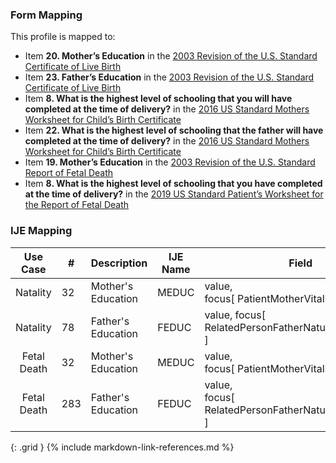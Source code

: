 ### Form Mapping
This profile is mapped to:
 * Item **20. Mother’s Education** in the [2003 Revision of the U.S. Standard Certificate of Live Birth](https://www.cdc.gov/nchs/data/dvs/birth11-03final-ACC.pdf)
 * Item **23. Father’s Education** in the [2003 Revision of the U.S. Standard Certificate of Live Birth](https://www.cdc.gov/nchs/data/dvs/birth11-03final-ACC.pdf)
 * Item **8. What is the highest level of schooling that you will have completed at the time of delivery?** in the [2016 US Standard Mothers Worksheet for Child’s Birth Certificate](https://www.cdc.gov/nchs/data/dvs/moms-worksheet-2016-508.pdf)
 * Item **22. What is the highest level of schooling that the father will have completed at the time of delivery?** in the [2016 US Standard Mothers Worksheet for Child’s Birth Certificate](https://www.cdc.gov/nchs/data/dvs/moms-worksheet-2016-508.pdf)
 * Item **19. Mother’s Education** in the [2003 Revision of the U.S. Standard Report of Fetal Death](https://www.cdc.gov/nchs/data/dvs/FDEATH11-03finalACC.pdf)
 * Item **8. What is the highest level of schooling that you have completed at the time of delivery?** in the [2019 US Standard Patient’s Worksheet for the Report of Fetal Death](https://www.cdc.gov/nchs/data/dvs/fetal-death-mother-worksheet-english-2019-508.pdf)

### IJE Mapping

| **Use Case** |  **#**   |  **Description**  | **IJE Name**  |  **Field**  |  **Type**  | **Value Set/Comments**  |
| :---------: | --------------- | ------------ | ------------- | ---------- | ---------- | -------------- |
| Natality | 32 | Mother's Education | MEDUC | value,  <br />focus[ PatientMotherVitalRecords ] |codeable |[ValueSetEducationLevelVitalRecords] |
| Natality | 78 | Father's Education | FEDUC | value, focus[ RelatedPersonFatherNaturalVitalRecords ] |codeable |[ValueSetEducationLevelVitalRecords] |
| Fetal Death | 32 | Mother's Education | MEDUC | value, <br />focus[ PatientMotherVitalRecords ] |codeable |[ValueSetEducationLevelVitalRecords] |
| Fetal Death | 283 | Father's Education | FEDUC | value, <br />focus[ RelatedPersonFatherNaturalVitalRecords ] |codeable |[ValueSetEducationLevelVitalRecords] |
{: .grid }
{% include markdown-link-references.md %}
